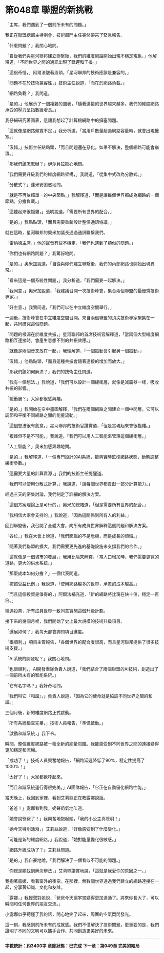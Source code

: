 # 第048章 聯盟的新挑戰

「主席，我們遇到了一個前所未有的問題。」

我正在聯盟總部主持例會，技術部門主任突然帶來了緊急報告。

「什麼問題？」我關心地問。

「自從我們與星河聯邦建立聯繫後，我們的維度網路開始出現不穩定現象，」他解釋道，「不同世界之間的通訊出現了延遲和干擾。」

「這很奇怪，」阿爾法皺著眉頭，「星河聯邦的技術應該是兼容的。」

「問題不在於技術兼容性，」技術主任說道，「而在於網路負載。」

「網路負載？」我問道。

「是的，」他展示了一個複雜的圖表，「隨著連接的世界越來越多，我們的維度網路承受的壓力呈指數級增長。」

我仔細研究著圖表，這讓我想起了計算機網路中的擁塞問題。

「這就像是網路頻寬不足，」我分析道，「當用戶數量超過網路容量時，就會出現擁塞。」

「沒錯，」技術主任點點頭，「而且問題還在惡化。如果不解決，整個網路可能會崩潰。」

「那我們該怎麼辦？」伊莎貝拉擔心地問。

「我們需要升級我們的維度網路架構，」我說道，「從集中式改為分散式。」

「分散式？」達米安困惑地問。

「就是不再依賴單一的中央節點，」我解釋道，「而是讓每個世界都成為網路的一個節點，分擔負載。」

「這聽起來很複雜，」張明說道，「需要所有世界的配合。」

「是的，」我點點頭，「而且需要重新設計整個通訊協議。」

就在這時，星河聯邦的奧米加議長通過通訊聯繫我們。

「雷納德主席，」他的聲音有些不穩定，「我們也遇到了類似的問題。」

「你們也有網路問題？」我驚訝地問。

「是的，」奧米加說道，「自從與你們建立聯繫後，我們的內部網路也開始出現異常。」

「看來這是一個系統性問題，」我分析道，「我們需要一起解決。」

「我同意，」奧米加說道，「我建議召開一次技術峰會，集合兩個聯盟的最優秀技術專家。」

「好主意，」我贊同道，「我們可以在中立維度空間舉行。」

一週後，技術峰會在中立維度空間召開。來自兩個聯盟的頂尖技術專家聚集在一起，共同研究這個問題。

「問題的根源在於維度共振，」星河聯邦的首席技術官解釋道，「當兩個大型維度網路相互連接時，會產生意想不到的共振效應。」

「就像是兩個音叉放在一起，」我理解道，「一個振動會引起另一個振動。」

「沒錯，」他點點頭，「而且這種共振會隨著連接的增加而放大。」

「那我們該如何解決？」我們的技術主任問道。

「我有一個想法，」我說道，「我們可以設計一個緩衝層，就像是減震器一樣，吸收共振的影響。」

「緩衝層？」大家都很感興趣。

「是的，」我開始在空中畫圖解釋，「我們在兩個網路之間建立一個中間層，它可以調節和平衡不同網路之間的能量流動。」

「這個想法很有創意，」星河聯邦的技術官讚賞道，「但是實現起來會很複雜。」

「複雜但不是不可能，」我說道，「我們可以用人工智能來管理這個緩衝層。」

「人工智能？」奧米加感興趣地問。

「是的，」我解釋道，「一個專門設計的AI系統，能夠實時監控網路狀態，動態調整緩衝參數。」

「這需要大量的計算資源，」我們的技術主任提醒道。

「我們可以使用分散式計算，」我說道，「讓每個世界都貢獻一部分計算能力。」

經過三天的密集討論，我們制定了詳細的解決方案。

「這個方案理論上是可行的，」奧米加總結道，「但是需要所有世界的配合。」

「我相信大家會支持的，」我說道，「因為這關係到所有人的利益。」

回到聯盟後，我召開了全體大會，向所有成員世界解釋這個問題和解決方案。

「各位，」我在大會上說道，「我們面臨的不是危機，而是成長的煩惱。」

「隨著我們聯盟的擴大，我們需要更先進的基礎設施來支撐我們的合作。」

「這就像是一個城市的發展，」我用比喻來解釋，「當人口增加時，我們需要更寬的道路，更大的供水系統。」

「那麼成本如何分擔？」一個代表問道。

「按照受益比例，」我說道，「使用網路越多的世界，承擔的成本越高。」

「而且這個投資是值得的，」阿爾法補充道，「新的網路將比現在快十倍，穩定一百倍。」

經過投票，所有成員世界一致同意實施這個升級計劃。

接下來的幾個月裡，我們開始了史上最大規模的技術升級項目。

「進展如何？」我每天都會詢問項目進度。

「很順利，」項目主管報告，「各個世界的配合度很高，而且星河聯邦提供了很多技術支援。」

「AI系統的開發呢？」我關心地問。

「也很順利，」AI開發團隊負責人說道，「我們結合了兩個聯盟的AI技術，創造出了一個前所未有的智能系統。」

「它有名字嗎？」我好奇地問。

「我們叫它『和諧』，」負責人說道，「因為它的使命就是協調不同世界之間的和諧。」

三個月後，新的維度網路正式啟動。

「所有系統檢查完畢，」技術人員報告，「準備啟動。」

「啟動和諧系統，」我下令。

瞬間，整個維度網路被一種全新的能量包圍。我能感受到不同世界之間的連接變得更加穩定和流暢。

「成功了！」技術人員興奮地報告，「網路延遲降低了90%，穩定性提高了1000%！」

「太好了！」大家都歡呼起來。

「而且和諧系統運行得很完美，」AI團隊報告，「它正在自動優化網路性能。」

當天晚上，我回到家裡，看到艾莉絲正在教露娜說話。

「爸爸！」露娜看到我，奶聲奶氣地叫道。

「她會說爸爸了！」我興奮地抱起她，「我的小公主真聰明！」

「她今天特別活潑，」艾莉絲說道，「好像感受到了什麼變化。」

「可能是新的維度網路，」我說道，「她對能量變化很敏感。」

「網路升級成功了？」艾莉絲問道。

「是的，」我自豪地說，「我們解決了一個看似不可能的問題。」

「你總是能找到解決辦法，」艾莉絲讚賞地說，「這就是我愛你的原因之一。」

我抱著露娜，看著窗外的夜空。在那裡，無數個世界通過我們建立的網路連接在一起，分享著知識、文化和友誼。

「露娜，」我輕聲對她說，「爸爸今天讓宇宙變得更加連通了。將來你長大了，可以瞬間和任何世界的朋友交流。」

小露娜似乎聽懂了我的話，開心地笑了起來，周圍的空氣閃閃發光。

這一刻，我感到前所未有的成就感。我們不僅解決了技術問題，更重要的是，我們證明了不同的文明可以攜手合作，共同創造更美好的未來。

---

**字數統計：約3400字**
**章節狀態：已完成**
**下一章：第049章 完美的結局**
